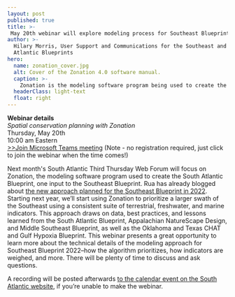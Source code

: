 ```yaml
---
layout: post
published: true
title: >-
 May 20th webinar will explore modeling process for Southeast Blueprint 2022
author: >-
  Hilary Morris, User Support and Communications for the Southeast and South
  Atlantic Blueprints
hero:
  name: zonation_cover.jpg
  alt: Cover of the Zonation 4.0 software manual.
  caption: >-
    Zonation is the modeling software program being used to create the 2022 Southeast Blueprint.
  headerClass: light-text
  float: right
---
```

**Webinar details**  
_Spatial conservation planning with Zonation_  
Thursday, May 20th  
10:00 am Eastern  
[>>Join Microsoft Teams meeting](https://teams.microsoft.com/l/meetup-join/19%3ameeting_MjliZmYyN2EtOWY1Yi00N2FjLTkyOTYtZWRiNTJkNjAyNGIy%40thread.v2/0?context=%7b%22Tid%22%3a%220693b5ba-4b18-4d7b-9341-f32f400a5494%22%2c%22Oid%22%3a%22765228b1-d0d0-4438-812e-51cbb57819f1%22%7d) (Note - no registration required, just click to join the webinar when the time comes!) 
  
Next month's South Atlantic Third Thursday Web Forum will focus on Zonation, the modeling software program used to create the South Atlantic Blueprint, one input to the Southeast Blueprint. Rua has already blogged about [the new approach planned for the Southeast Blueprint in 2022](http://secassoutheast.org/2021/03/12/New-approach-to-Southeast-Blueprint-in-2022.html). Starting next year, we’ll start using Zonation to prioritize a larger swath of the Southeast using a consistent suite of terrestrial, freshwater, and marine indicators. This approach draws on data, best practices, and lessons learned from the South Atlantic Blueprint, Appalachian NatureScape Design, and Middle Southeast Blueprint, as well as the Oklahoma and Texas CHAT and Gulf Hypoxia Blueprint. This webinar presents a great opportunity to learn more about the technical details of the modeling approach for Southeast Blueprint 2022–how the algorithm prioritizes, how indicators are weighed, and more. There will be plenty of time to discuss and ask questions.<!--more-->

A recording will be posted afterwards [to the calendar event on the South Atlantic website](https://www.southatlanticlcc.org/event/spatial-conservation-planning-with-zonation/), if you’re unable to make the webinar.
